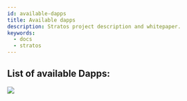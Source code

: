 ```yaml
---
id: available-dapps
title: Available dapps
description: Stratos project description and whitepaper.
keywords:
  - docs
  - stratos
---
```


## List of available Dapps:
[<img src="https://raw.githubusercontent.com/exoswapio/token-lists/master/logo_full.svg" />](https://app.exoswap.io)
